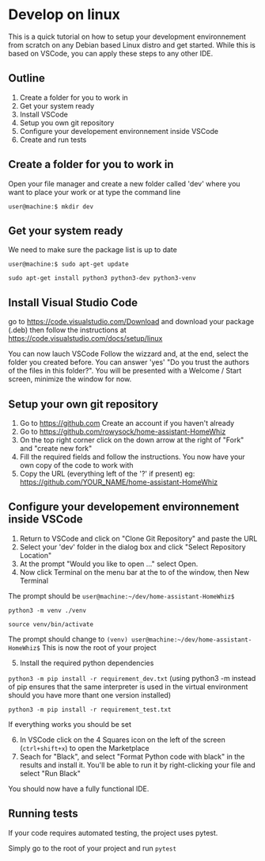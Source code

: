 # Develop on linux
This is a quick tutorial on how to setup your development environnement from scratch on any Debian
based Linux distro and get started. While this is based on VSCode, you can apply these steps to any
other IDE.

## Outline
1. Create a folder for you to work in
2. Get your system ready
3. Install VSCode
4. Setup you own git repository
5. Configure your developement environnement inside VSCode
6. Create and run tests

## Create a folder for you to work in
Open your file manager and create a new folder called 'dev' where you want to place your work
or at type the command line

`user@machine:$ mkdir dev`

## Get your system ready
We need to make sure the package list is up to date

`user@machine:$ sudo apt-get update`

`sudo apt-get install python3 python3-dev python3-venv`

## Install Visual Studio Code
go to https://code.visualstudio.com/Download and download your package (.deb)
then follow the instructions at https://code.visualstudio.com/docs/setup/linux

You can now lauch VSCode
Follow the wizzard and, at the end, select the folder you created before. You can answer 'yes'
"Do you trust the authors of the files in this folder?".
You will be presented with a Welcome / Start screen, minimize the window for now.

## Setup your own git repository
1. Go to https://github.com Create an account if you haven't already
2. Go to https://github.com/rowysock/home-assistant-HomeWhiz
3. On the top right corner click on the down arrow at the right of "Fork" and "create new fork"
4. Fill the required fields and follow the instructions. You now have your own copy of the code to work with
5. Copy the URL (everything left of the '?' if present) eg: https://github.com/YOUR_NAME/home-assistant-HomeWhiz

## Configure your developement environnement inside VSCode
1. Return to VSCode and click on "Clone Git Repository" and paste the URL
2. Select your 'dev' folder in the dialog box and click "Select Repository Location"
3. At the prompt "Would you like to open ..." select Open. 
4. Now click Terminal on the menu bar at the to of the window, then New Terminal 

The prompt should be `user@machine:~/dev/home-assistant-HomeWhiz$`

`python3 -m venv ./venv`

`source venv/bin/activate`

The prompt should change to `(venv) user@machine:~/dev/home-assistant-HomeWhiz$` This is now the root 
of your project

5. Install the required python dependencies

`python3 -m pip install -r requirement_dev.txt` (using python3 -m instead of pip ensures that the same interpreter is used
in the virtual environment should you have more thant one version installed)

`python3 -m pip install -r requirement_test.txt`

If everything works you should be set 

6. In VSCode click on the 4 Squares icon on the left of the screen (`ctrl+shift+x`) to open the Marketplace
7. Seach for "Black", and select "Format Python code with black" in the results and install it. You'll be 
able to run it by right-clicking your file and select "Run Black"

You should now have a fully functional IDE.

## Running tests
If your code requires automated testing, the project uses pytest.

Simply go to the root of your project and run `pytest`
